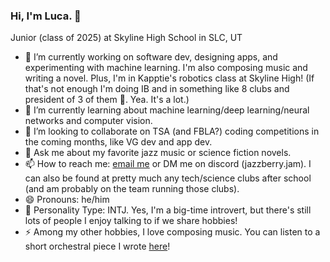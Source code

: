 ### Hi, I'm Luca. 👋

Junior (class of 2025) at Skyline High School in SLC, UT

- 🔭 I’m currently working on software dev, designing apps, and experimenting with machine learning. I'm also composing music and writing a novel. Plus, I'm in Kapptie's robotics class at Skyline High!
    (If that's not enough I'm doing IB and in something like 8 clubs and president of 3 of them 🫠. Yea. It's a lot.)
- 🌱 I’m currently learning about machine learning/deep learning/neural networks and computer vision.
- 👯 I’m looking to collaborate on TSA (and FBLA?) coding competitions in the coming months, like VG dev and app dev.
- 💬 Ask me about my favorite jazz music or science fiction novels.
- 📫 How to reach me: [email me](mailto:lucadalcanto7@gmail.com) or DM me on discord (jazzberry.jam). I can also be found at pretty much any tech/science clubs after school (and am probably on the team running those clubs).
- 😄 Pronouns: he/him
- 🤔 Personality Type: INTJ. Yes, I'm a big-time introvert, but there's still lots of people I enjoy talking to if we share hobbies!
- ⚡ Among my other hobbies, I love composing music. You can listen to a short orchestral piece I wrote [here](https://musescore.com/user/40316551/scores/11059336)!

<!--
**Luca-Skyline/Luca-Skyline** is a ✨ _special_ ✨ repository because its `README.md` (this file) appears on your GitHub profile.

Here are some ideas to get you started:

- 🔭 I’m currently working on ...
- 🌱 I’m currently learning ...
- 👯 I’m looking to collaborate on ...
- 🤔 I’m looking for help with ...
- 💬 Ask me about ...
- 📫 How to reach me: ...
- 😄 Pronouns: ...
- ⚡ Fun fact: ...
-->
